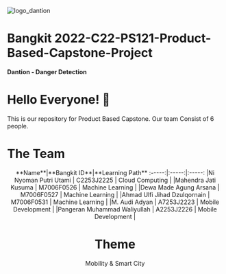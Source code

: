 ![logo_dantion](https://user-images.githubusercontent.com/103911439/172003339-19fab229-ba5a-46df-bb95-73601f26a0ac.svg)
# Bangkit 2022-C22-PS121-Product-Based-Capstone-Project
**Dantion - Danger Detection**

# Hello Everyone! 👋
This is our repository for Product Based Capstone.
Our team Consist of 6 people.

# The Team
<center>
**Name**|**Bangkit ID**|**Learning Path**
:-----:|:-----:|:-----:
|Ni Nyoman Putri Utami |	C2253J2225	| Cloud Computing |
|Mahendra Jati Kusuma |	M7006F0526 |	Machine Learning |
|Dewa Made Agung Arsana |	M7006F0527 |	Machine Learning |
|Ahmad Ulfi Jihad Dzulqornain |	M7006F0531 |	Machine Learning |
|M. Audi Adyan |	A7253J2223 |	Mobile Development |
|Pangeran Muhammad Waliyullah |	A2253J2226 |	Mobile Development |
<center/>
  
# Theme
Mobility & Smart City
